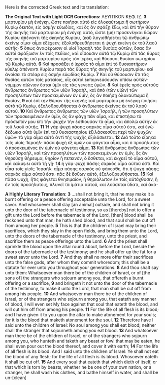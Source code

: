 Here is the corrected Greek text and its translation:

**The Original Text with Light OCR Corrections:**
ΛΕΥΙΤΙΚΟΝ ΚΕΦ. ΙΖ.
**3** μαρτυρίου μὴ ἐνέγκῃ, ὥστε ποιῆσαι αὐτὸ εἰς ὁλοκαύτωμα ἢ σωτήριον Κυρίῳ δεκτόν, εἰς ὀσμὴν εὐωδίας, καὶ ὃς ἂν σφάξῃ ἔξω, καὶ ἐπὶ τὴν θύραν τῆς σκηνῆς τοῦ μαρτυρίου μὴ ἐνέγκῃ αὐτό, ὥστε (μὴ) προσενέγκαι δῶρον Κυρίου ἀπέναντι τῆς σκηνῆς Κυρίου, (καὶ) λογισθήσεται τῷ ἀνθρώπῳ ἐκείνῳ αἷμα· αἷμα ἐξέχεεν, ἐξολοθρευθήσεται ἡ ψυχὴ ἐκείνη ἐκ τοῦ λαοῦ αὐτῆς·
**5** ὅπως ἀναφέρωσιν οἱ υἱοὶ ᾿Ισραὴλ τὰς θυσίας αὐτῶν, ὅσας ἂν αὐτοὶ σφάξωσιν ἐν τοῖς πεδίοις, καὶ οἴσουσιν αὐτὰ τῷ Κυρίῳ ἐπὶ τὰς θύρας τῆς σκηνῆς τοῦ μαρτυρίου πρὸς τὸν ἱερέα, καὶ θύσουσι θυσίαν σωτηρίου τῷ Κυρίῳ αὐτά.
**6** Καὶ προσάξει ὁ ἱερεὺς τὸ αἷμα ἐπὶ τὸ θυσιαστήριον κύκλῳ ἀπέναντι Κυρίου παρὰ τὰς θύρας τῆς σκηνῆς τοῦ μαρτυρίου· καὶ ἀνοίσει τὸ στέαρ εἰς ὀσμὴν εὐωδίας Κυρίῳ.
**7** Καὶ οὐ θύσουσιν ἔτι τὰς θυσίας αὐτῶν τοῖς ματαίοις, οἷς αὐτοὶ ἐκπορνεύσουσιν ὀπίσω αὐτῶν· νόμιμον αἰώνιον ἔσται ὑμῖν εἰς τὰς γενεὰς ὑμῶν.
**8** Καὶ ἐρεῖς πρὸς αὐτούς· ἄνθρωπος ἄνθρωπος τῶν υἱῶν ᾿Ισραὴλ, καὶ ἀπὸ (τῶν υἱῶν) τῶν προσηλύτων τῶν προσκειμένων ἐν ὑμῖν, ὃς ἂν ποιήσῃ ὁλοκαύτωμα ἢ θυσίαν,
**9** καὶ ἐπὶ τὴν θύραν τῆς σκηνῆς τοῦ μαρτυρίου μὴ ἐνέγκῃ ποιῆσαι αὐτὸ τῷ Κυρίῳ, ἐξολοθρευθήσεται ὁ ἄνθρωπος ἐκεῖνος ἐκ τοῦ λαοῦ αὐτοῦ.
**10** Καὶ ἄνθρωπος ἄνθρωπος τῶν υἱῶν ᾿Ισραὴλ, ἢ τῶν προσηλύτων τῶν προσκειμένων ἐν ὑμῖν, ὃς ἂν φάγῃ πᾶν αἷμα, καὶ ἐπιστήσω τὸ πρόσωπόν μου ἐπὶ τὴν ψυχὴν τὴν ἐσθίουσαν τὸ αἷμα, καὶ ἀπολῶ αὐτὴν ἐκ τοῦ λαοῦ αὐτῆς.
**11** Ἡ γὰρ ψυχὴ πάσης σαρκὸς αἷμα αὐτοῦ ἐστι, καὶ ἐγὼ δέδωκα αὐτὸ ὑμῖν ἐπὶ τοῦ θυσιαστηρίου ἐξιλάσκεσθαι περὶ τῶν ψυχῶν ὑμῶν· τὸ γὰρ αἷμα αὐτὸ ἀντὶ τῆς ψυχῆς ἐξιλάσκεται.
**12** Διὰ τοῦτο εἴρηκα τοῖς υἱοῖς ᾿Ισραήλ· πᾶσα ψυχὴ ἐξ ὑμῶν οὐ φάγεται αἷμα, καὶ ὁ προσήλυτος ὁ προσκειμένος ἐν ὑμῖν οὐ φάγεται αἷμα.
**13** Καὶ ἄνθρωπος ἄνθρωπος τῶν υἱῶν ᾿Ισραὴλ, καὶ τῶν προσηλύτων τῶν προσκειμένων ἐν ὑμῖν, ὃς ἂν θηρεύσῃ θήρευμα, θηρίον ἢ πετεινὸν, ὃ ἔσθεται, καὶ ἐκχεεῖ τὸ αἷμα αὐτοῦ, καὶ καλύψει αὐτὸ τῇ γῇ·
**14** ἡ γὰρ ψυχὴ πάσης σαρκὸς αἷμα αὐτοῦ ἐστι. Καὶ εἶπα τοῖς υἱοῖς ᾿Ισραήλ· αἷμα πάσης σαρκὸς οὐ φάγεσθε, ὅτι ἡ ψυχὴ πάσης σαρκὸς αἷμα αὐτοῦ ἐστι· πᾶς δὲ ἔσθων αὐτὸ, ἐξολοθρευθήσεται.
**15** Καὶ πᾶσα ψυχὴ, ἥτις φάγεται θνησιμαῖον, ἢ θηριάλωτον ἐν τοῖς αὐτόχθοσιν, ἢ ἐν τοῖς προσήλυτοις, πλυνεῖ τὰ ἱμάτια αὐτοῦ, καὶ λούσεται ὕδατι, καὶ ἀκά-

**A Highly Literary Translation:**
**3** ...shall not bring it, that he may make it a burnt offering or a peace offering acceptable unto the Lord, for a sweet savor. And whosoever shall slay [an animal] outside, and shall not bring it unto the door of the tabernacle of testimony, so as [thereby] not to offer a gift unto the Lord before the tabernacle of the Lord, [then] blood shall be reckoned unto that man; he hath shed blood, and that soul shall be cut off from among her people.
**5** This is that the children of Israel may bring their sacrifices, which they slay in the open fields, and bring them unto the Lord, unto the doors of the tabernacle of the testimony, unto the priest, and sacrifice them as peace offerings unto the Lord.
**6** And the priest shall sprinkle the blood upon the altar round about, before the Lord, beside the doors of the tabernacle of the testimony; and he shall offer up the fat for a sweet savor unto the Lord.
**7** And they shall no more offer their sacrifices unto the false gods, after whom they commit whoredom; this shall be a statute for ever unto you throughout your generations.
**8** And thou shalt say unto them: Whatsoever man there be of the children of Israel, or of [the sons of] the strangers who sojourn among you, that offereth a burnt offering or a sacrifice,
**9** and bringeth it not unto the door of the tabernacle of the testimony, to make it unto the Lord, that man shall be cut off from among his people.
**10** And whatsoever man there be of the children of Israel, or of the strangers who sojourn among you, that eateth any manner of blood, I will even set My face against that soul that eateth the blood, and will cut him off from among his people.
**11** For the life of all flesh is its blood; and I have given it to you upon the altar to make atonement for your souls; for it is the blood that maketh atonement for the soul.
**12** Therefore have I said unto the children of Israel: No soul among you shall eat blood; neither shall the stranger that sojourneth among you eat blood.
**13** And whatsoever man there be of the children of Israel, or of the strangers who sojourn among you, who hunteth and taketh any beast or fowl that may be eaten, he shall even pour out the blood thereof, and cover it with earth;
**14** For the life of all flesh is its blood. And I said unto the children of Israel: Ye shall not eat the blood of any flesh; for the life of all flesh is its blood. Whosoever eateth it shall be cut off.
**15** And every soul that eateth that which dieth of itself, or that which is torn by beasts, whether he be one of your own nation, or a stranger, he shall wash his clothes, and bathe himself in water, and shall be un-[clean]